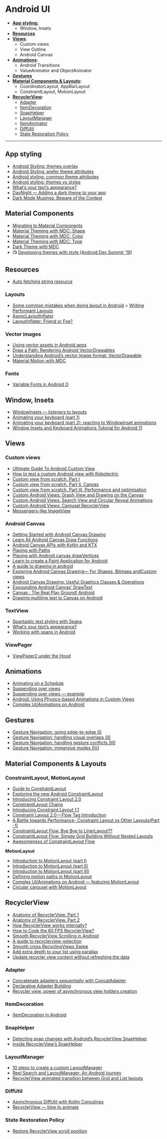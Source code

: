 # Android UI
- [**App styling:**](#app-styling)
  - Window, Insets
- [**Resources**](#resources)
- **[Views](#views)**:
  - Custom views
  - View Outline
  - Android Canvas
- [**Animations**](#animations):
  - Android Transitions
  - ValueAnimator and ObjectAnimator
- [**Gestures**](#gestures)
- **[Material Components & Layouts](#material-components):**
  - CoordinatorLayout, AppBarLayout
  - ConstraintLayout, MotionLayout
- **[RecyclerView](#recyclerview):**
  - [Adapter](#adapter)
  - [ItemDecoration](#itemdecoration)
  - [SnapHelper](#snaphelper)
  - [LayoutManager](#layoutmanager)
  - [ItemAnimator](#itemanimator)
  - [DiffUtil](#diffutil)
  - [State Restoration Policy](#state-restoration-policy)
  
 ___
  
## App styling

- [Android Styling: themes overlay](https://medium.com/androiddevelopers/android-styling-themes-overlay-1ffd57745207)
- [Android Styling: prefer theme attributes](https://medium.com/androiddevelopers/android-styling-prefer-theme-attributes-412caa748774)
- [Android styling: common theme attributes](https://medium.com/androiddevelopers/android-styling-common-theme-attributes-8f7c50c9eaba)
- [Android styling: themes vs styles](https://medium.com/androiddevelopers/android-styling-themes-vs-styles-ebe05f917578)
- [What’s your text’s appearance?](https://medium.com/androiddevelopers/whats-your-text-s-appearance-f3a1729192d)
- [DayNight — Adding a dark theme to your app](https://medium.com/androiddevelopers/appcompat-v23-2-daynight-d10f90c83e94)
- [Dark Mode Musings: Beware of the Context](https://medium.com/over-engineering/dark-mode-musings-beware-of-the-context-59baefc3864d)

## Material Components

- [Migrating to Material Components](https://medium.com/androiddevelopers/migrating-to-material-components-for-android-ec6757795351)
- [Material Theming with MDC: Shape](https://medium.com/androiddevelopers/material-theming-with-mdc-shape-126c4e5cd7b4)
- [Material Theming with MDC: Color](https://medium.com/androiddevelopers/material-theming-with-mdc-color-860dbba8ce2f)
- [Material Theming with MDC: Type](https://medium.com/androiddevelopers/material-theming-with-mdc-type-8c2013430247)
- [Dark Theme with MDC](https://medium.com/androiddevelopers/dark-theme-with-mdc-4c6fc357d956)
- 📺 [Developing themes with style (Android Dev Summit '19)](https://youtu.be/Owkf8DhAOSo)

## Resources

- [Auto fetching string resource](https://proandroiddev.com/auto-fetching-string-resources-31788ceecf04)

### Layouts
- [Some common mistakes when doing layout in Android](https://medium.com/swlh/some-common-mistakes-in-doing-layout-in-android-a8ee035f199c)
= [Writing Performant Layouts](https://proandroiddev.com/writing-performant-layouts-3bf2a18d4a61)
- [AsyncLayoutInflater](https://blog.stylingandroid.com/asynclayoutinflater/)
- [LayoutInflater: Friend or Foe?](https://academy.realm.io/posts/layoutinflater-droid-kaigi-2017-jenx/)

### Vector images

- [Using vector assets in Android apps](https://medium.com/androiddevelopers/using-vector-assets-in-android-apps-4318fd662eb9)
- [Draw a Path: Rendering Android VectorDrawables](https://medium.com/androiddevelopers/draw-a-path-rendering-android-vectordrawables-89a33b5e5ebf)
- [Understanding Android’s vector image format: VectorDrawable](https://medium.com/androiddevelopers/understanding-androids-vector-image-format-vectordrawable-ab09e41d5c68)
- [Material Motion with MDC](https://medium.com/androiddevelopers/material-motion-with-mdc-c1f09bb90bf9)

### Fonts

- [Variable Fonts in Android O](https://medium.com/over-engineering/variable-fonts-in-android-p-c5c918275646)

## Window, Insets
- [WindowInsets — listeners to layouts](https://medium.com/androiddevelopers/windowinsets-listeners-to-layouts-8f9ccc8fa4d1)
- [Animating your keyboard (part 1)](https://medium.com/androiddevelopers/animating-your-keyboard-fb776a8fb66d)
- [Animating your keyboard (part 2): reacting to WindowInset animations](https://medium.com/androiddevelopers/animating-your-keyboard-reacting-to-inset-animations-839be3d4c31b)
- [Window Insets and Keyboard Animations Tutorial for Android 11](https://www.raywenderlich.com/18393648-window-insets-and-keyboard-animations-tutorial-for-android-11)

## Views

### Custom views
- [Ultimate Guide To Android Custom View](https://vladsonkin.com/ultimate-guide-to-android-custom-view/)
- [How to test a custom Android view with Robolectric](https://plusmobileapps.com/2020/12/14/android-custom-view-testing.html)
- [Custom view from scratch. Part I](https://medium.com/revolut/custom-view-from-scratch-part-i-931178481903)
- [Custom view from scratch. Part II. Canvas](https://medium.com/revolut/custom-view-from-scratch-part-ii-canvas-74982b1d2d7c)
- [Custom view from scratch. Part III. Performance and optimisation](https://medium.com/revolut/custom-view-from-scratch-part-iii-performance-and-optimisation-54cb6ac57e4b)
- [Custom Android Views: Graph View and Drawing on the Canvas](https://medium.com/@supahsoftware/custom-android-views-graph-view-and-drawing-on-the-canvas-d03c2ea2b703)
- [Custom Android Views: Search View and Circular Reveal Animations](https://medium.com/@supahsoftware/custom-android-views-search-view-and-circular-reveal-animations-7bf2dadc800)
- [Custom Android Views: Carousel RecyclerView](https://medium.com/@supahsoftware/custom-android-views-carousel-recyclerview-7b9318d23e9a)
- [Messengers-like ImageView](https://proandroiddev.com/messengers-like-imageview-90e9f1da19f4)

### Android Canvas
- [Getting Started with Android Canvas Drawing](https://medium.com/over-engineering/getting-started-with-drawing-on-the-android-canvas-621cf512f4c7)
- [Learn All Android Canvas Draw Functions](https://medium.com/mobile-app-development-publication/learn-all-android-canvas-draw-functions-dd5d6595884a)
- [Android Canvas APIs with Kotlin and KTX](https://medium.com/over-engineering/android-canvas-apis-with-kotlin-and-ktx-d92d4622ce09)
- [Playing with Paths](https://medium.com/androiddevelopers/playing-with-paths-3fbc679a6f77)
- [Playing with Android canvas drawVertices](https://medium.com/mobile-app-development-publication/playing-with-android-canvas-drawvertices-32266c480ab6)
- [Learn to create a Paint Application for Android](https://ssaurel.medium.com/learn-to-create-a-paint-application-for-android-5b16968063f8)
- [A guide to drawing in android](https://android.jlelse.eu/a-guide-to-drawing-in-android-631237ab6e28)
- [Exploring Android Canvas Drawing— For Shapes, Bitmaps andCustom views](https://android.jlelse.eu/android-canvas-for-drawing-and-custom-views-e1a3e90d468b)
- [Android Canvas Drawing: Useful Graphics Classes & Operations](https://medium.com/over-engineering/android-canvas-drawing-useful-graphics-classes-operations-2803e435e848)
- [Expounding Android Canvas’ DrawText](https://medium.com/mobile-app-development-publication/expounding-android-canvas-drawtext-bae3d4fabc5a)
- [Canvas : The Real Play Ground! Android](https://android.jlelse.eu/canvas-the-real-play-ground-android-c0faa4b79943)
- [Drawing multiline text to Canvas on Android](https://medium.com/over-engineering/drawing-multiline-text-to-canvas-on-android-9b98f0bfa16a)

### TextView

- [Spantastic text styling with Spans](https://medium.com/androiddevelopers/spantastic-text-styling-with-spans-17b0c16b4568)
- [What’s your text’s appearance?](https://medium.com/androiddevelopers/whats-your-text-s-appearance-f3a1729192d)
- [Working with spans in Android](https://programmerr47.medium.com/working-with-spans-in-android-ca4ab1327bc4)

### ViewPager

- [ViewPager2 under the Hood](https://helw.net/2019/02/08/viewpager2-under-the-hood/?__s=xjbznawfpuk7bngq7fa6)

## Animations

- [Animating on a Schedule](https://medium.com/androiddevelopers/animating-on-a-schedule-8a90d812ae4)
- [Suspending over views](https://medium.com/androiddevelopers/suspending-over-views-19de9ebd7020)
- [Suspending over views — example](https://medium.com/androiddevelopers/suspending-over-views-example-260ce3dc9100)
- [Android: Using Physics-based Animations in Custom Views](https://medium.com/over-engineering/android-using-physics-based-animations-in-custom-views-springanimation-5c3a70c0dd0d)
- [Complex UI/Animations on Android](https://proandroiddev.com/complex-ui-animation-on-android-8f7a46f4aec4)

## Gestures

- [Gesture Navigation: going edge-to-edge (I)](https://medium.com/androiddevelopers/gesture-navigation-going-edge-to-edge-812f62e4e83e)
- [Gesture Navigation: handling visual overlaps (II)](https://medium.com/androiddevelopers/gesture-navigation-handling-visual-overlaps-4aed565c134c)
- [Gesture Navigation: handling gesture conflicts (III)](https://medium.com/androiddevelopers/gesture-navigation-handling-gesture-conflicts-8ee9c2665c69)
- [Gesture Navigation: immersive modes (IV)](https://medium.com/androiddevelopers/gesture-navigation-immersive-modes-43f2d37a925d)

## Material Components & Layouts

### ConstraintLayout, MotionLayout

- [Guide to ConstraintLayout](https://medium.com/@loutry/guide-to-constraintlayout-407cd87bc013)
- [Exploring the new Android ConstraintLayout](https://medium.com/exploring-android/exploring-the-new-android-constraintlayout-eed37fe8d8f1)
- [Introducing Constraint Layout 2.0](https://medium.com/androiddevelopers/introducing-constraint-layout-2-0-9daa3e99995b)
- [ConstraintLayout Chains](https://medium.com/@nomanr/constraintlayout-chains-4f3b58ea15bb)
- [Introducing Constraint Layout 1.1](https://medium.com/androiddevelopers/introducing-constraint-layout-1-1-d07fc02406bc)
- [Constraint Layout 2.0 — Flow Tag Introduction](https://medium.com/@nickand/constraint-layout-2-0-flow-layout-introduction-539350ef994d)
- [A Battle towards Performance- Constraint Layout vs Other Layouts(Part -1)](https://proandroiddev.com/constraintlayout-vs-other-layouts-a-battle-towards-performance-part-1-14d8116e876e)
- [ConstraintLayout Flow, Bye Bye to LinerLayout??](https://medium.com/@tapanrgohil/constraintlayout-flow-bye-bye-to-linerlayout-78fd7fa9b679)
- [ConstraintLayout Flow: Simple Grid Building Without Nested Layouts](https://www.bignerdranch.com/blog/constraintlayout-flow-simple-grid-building-without-nested-layouts/)
- [Awesomeness of ConstraintLayout Flow](https://proandroiddev.com/awesomeness-of-constraintlayout-flow-aa0b5edd5df)

**MotionLayout**
- [Introduction to MotionLayout (part I)](https://medium.com/google-developers/introduction-to-motionlayout-part-i-29208674b10d)
- [Introduction to MotionLayout (part II)](https://medium.com/google-developers/introduction-to-motionlayout-part-ii-a31acc084f59)
- [Introduction to MotionLayout (part III)](https://medium.com/google-developers/introduction-to-motionlayout-part-iii-47cd64d51a5)
- [Defining motion paths in MotionLayout](https://medium.com/google-developers/defining-motion-paths-in-motionlayout-6095b874d37)
- [Complex UI/Animations on Android — featuring MotionLayout](https://proandroiddev.com/complex-ui-animations-on-android-featuring-motionlayout-aa82d83b8660)
- [Circular carousel with MotionLayout](https://medium.com/@rodrigomartind/circular-carousel-with-motionlayout-658d9c44c925)

## RecyclerView

- [Anatomy of RecyclerView. Part 1](https://android.jlelse.eu/anatomy-of-recyclerview-part-1-a-search-for-a-viewholder-404ba3453714)
- [Anatomy of RecyclerView. Part 2](https://android.jlelse.eu/anatomy-of-recyclerview-part-1-a-search-for-a-viewholder-continued-d81c631a2b91)
- [How RecyclerView works internally?](https://medium.com/1mgofficial/how-recyclerview-works-internally-71290de5d2c4)
- [How to Cook the 60 FPS RecyclerView?](https://medium.com/rosberryapps/how-to-cook-the-60-fps-recyclerview-3e7f3885a55)
- [Smooth RecyclerView Scrolling in Android](https://medium.com/@polson55/smooth-recyclerview-scrolling-in-android-57e7a9b71ca7)
- [A guide to recyclerview-selection](https://proandroiddev.com/a-guide-to-recyclerview-selection-3ed9f2381504)
- [Smooth cross RecyclingViews Swipe](https://medium.com/mobile-app-development-publication/smooth-cross-recyclingviews-swipe-cc2810e13e0a)
- [Add extra depth to your list using parallax](https://medium.com/@patrick.elmquist/add-extra-depth-to-your-list-using-parallax-eddb27b369de)
- [Update recycler view content without refreshing the data](https://medium.com/@MiguelSesma/update-recycler-view-content-without-refreshing-the-data-bb79d768bde8)

### Adapter

- [Concatenate adapters sequentially with ConcatAdapter](https://medium.com/androiddevelopers/merge-adapters-sequentially-with-mergeadapter-294d2942127a)
- [Declarative Adapter Building](https://proandroiddev.com/declarative-adapter-building-91888f23b979)
- [Recycler view, power of asynchronous view holders creation](https://medium.com/@icesrgt/recycler-view-power-of-asynchronous-view-holders-creation-b3c9fe067702)

### ItemDecoration

- [ItemDecoration in Android](https://proandroiddev.com/itemdecoration-in-android-e18a0692d848)

### SnapHelper

- [Detecting snap changes with Android’s RecyclerView SnapHelper](https://medium.com/over-engineering/detecting-snap-changes-with-androids-recyclerview-snaphelper-9e9f5e95c424)
- [Inside RecyclerView’s SnapHelper](https://proandroiddev.com/android-recyclerview-snaphelper-19eaa9598da6)

### LayoutManager

- [10 steps to create a custom LayoutManager](https://medium.com/android-development-by-danylo/10-steps-to-create-a-custom-layoutmanager-2f30ab2f979d)
- [Reel Search and LayoutManager: An Android journey](https://blog.usejournal.com/reel-search-and-layoutmanager-an-android-journey-e2f925c8410f)
- [RecyclerView animated transition between Grid and List layouts](https://medium.com/xorum-io/android-recyclerview-animated-transition-between-grid-and-list-layouts-b2309e1d9f19)

### DiffUtil

- [Asynchronous DiffUtil with Kotlin Coroutines](https://proandroiddev.com/better-recyclerview-with-asynchronous-diffutil-and-kotlin-coroutines-f67e4f366cda)
- [RecyclerView — time to animate](https://blog.undabot.com/recyclerview-time-to-animate-with-payloads-and-diffutil-4278beb8d4dd)

### State Restoration Policy

- [Restore RecyclerView scroll position](https://medium.com/androiddevelopers/restore-recyclerview-scroll-position-a8fbdc9a9334)
